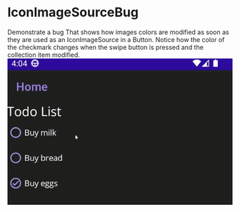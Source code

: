 # IconImageSourceBug

Demonstrate a bug That shows how images colors are modified as soon as they are used as an IconImageSource in a Button.
Notice how the color of the checkmark changes when the swipe button is pressed and the collection item modified.
![image](sample.gif)
